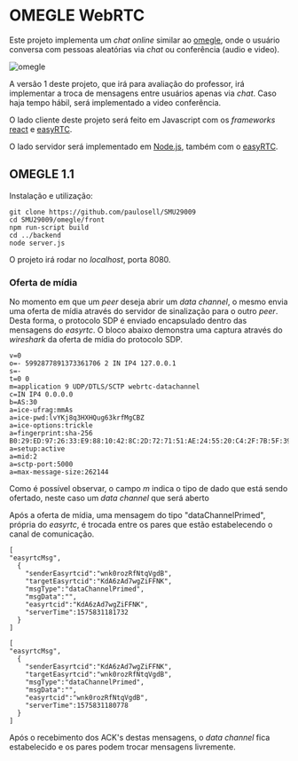 # OMEGLE WebRTC

Este projeto implementa um *chat* *online* similar ao [omegle](https://www.omegle.com/), onde o usuário conversa com pessoas aleatórias via *chat* ou  conferência (audio e video). 

![omegle](/images/omegle.png)

A versão 1 deste projeto, que irá para avaliação do professor, irá implementar a troca de mensagens entre usuários apenas via *chat*. Caso haja tempo hábil, será implementado a video conferência. 

O lado cliente deste projeto será feito em Javascript com os *frameworks* [react](https://github.com/facebook/react) e [easyRTC](https://github.com/priologic/easyrtc).

O lado servidor será implementado em [Node.js](https://nodejs.org/en/), também com o [easyRTC](https://github.com/priologic/easyrtc).



## OMEGLE 1.1

Instalação e utilização:

```
git clone https://github.com/paulosell/SMU29009
cd SMU29009/omegle/front
npm run-script build
cd ../backend
node server.js
```

O projeto irá rodar no *localhost*, porta 8080.

### Oferta de mídia

No momento em que um *peer* deseja abrir um *data channel*, o mesmo envia uma oferta de mídia através do servidor de sinalização para o outro *peer*. Desta forma, o protocolo SDP é enviado encapsulado dentro das mensagens
do *easyrtc*. O bloco abaixo demonstra uma captura através do *wireshark* da oferta de mídia do protocolo SDP.

```
v=0
o=- 5992877891373361706 2 IN IP4 127.0.0.1
s=-
t=0 0
m=application 9 UDP/DTLS/SCTP webrtc-datachannel
c=IN IP4 0.0.0.0
b=AS:30
a=ice-ufrag:mmAs
a=ice-pwd:lvYKj8q3HXHQug63krfMgCBZ
a=ice-options:trickle
a=fingerprint:sha-256 B0:29:ED:97:26:33:E9:88:10:42:8C:2D:72:71:51:AE:24:55:20:C4:2F:7B:5F:39:94:AD:D0:68:F8:0A:3F:8E
a=setup:active
a=mid:2
a=sctp-port:5000
a=max-message-size:262144
```
Como  é possível observar, o campo *m* indica o tipo de dado que está sendo ofertado, neste caso um *data channel* que será aberto


Após a oferta de mídia, uma mensagem do tipo "dataChannelPrimed", própria do *easyrtc*, é trocada entre os pares que estão estabelecendo o canal de comunicação.

```
[
"easyrtcMsg",
  {
    "senderEasyrtcid":"wnk0rozRfNtqVgdB",
    "targetEasyrtcid":"KdA6zAd7wgZiFFNK",
    "msgType":"dataChannelPrimed",
    "msgData":"",
    "easyrtcid":"KdA6zAd7wgZiFFNK",
    "serverTime":1575831181732
  }
]

[
"easyrtcMsg",
  { 
    "senderEasyrtcid":"KdA6zAd7wgZiFFNK",
    "targetEasyrtcid":"wnk0rozRfNtqVgdB",
    "msgType":"dataChannelPrimed",
    "msgData":"",
    "easyrtcid":"wnk0rozRfNtqVgdB",
    "serverTime":1575831180778
  }
]
```

Após o recebimento dos ACK's destas mensagens, o *data channel* fica estabelecido e os pares podem trocar mensagens livremente.

